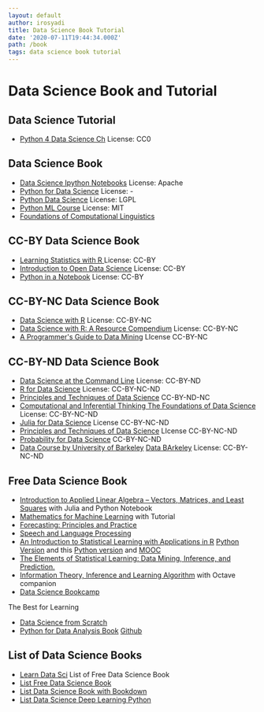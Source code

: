 ```yaml
---
layout: default
author: irosyadi
title: Data Science Book Tutorial
date: '2020-07-11T19:44:34.000Z'
path: /book
tags: data science book tutorial
---
```


# Data Science Book and Tutorial

## Data Science Tutorial

* [Python 4 Data Science Ch](https://github.com/catalystfrank/Python4DataScience.CH) License: CC0

## Data Science Book

* [Data Science Ipython Notebooks](https://github.com/donnemartin/data-science-ipython-notebooks) License: Apache
* [Python for Data Science](https://github.com/gumption/Python_for_Data_Science) License: -
* [Python Data Science](https://github.com/leriomaggio/python-data-science) License: LGPL
* [Python ML Course](https://github.com/leriomaggio/python-ml-course) License: MIT
* [Foundations of Computational Linguistics](https://foundations-computational-linguistics.github.io/)

## CC-BY Data Science Book

* [Learning Statistics with R ](https://learningstatisticswithr.com/) License: CC-BY
* [Introduction to Open Data Science](https://ohi-science.org/data-science-training/) License: CC-BY
* [Python in a Notebook](https://github.com/leriomaggio/python-in-a-notebook) License: CC-BY

## CC-BY-NC Data Science Book

* [Data Science with R](https://github.com/jmstanto/data-science-r) License: CC-BY-NC
* [Data Science with R: A Resource Compendium](https://bookdown.org/martin_monkman/DataScienceResources_book/) License: CC-BY-NC
* [A Programmer's Guide to Data Mining](http://guidetodatamining.com/) LIcense CC-BY-NC

## CC-BY-ND Data Science Book

* [Data Science at the Command Line](https://www.datascienceatthecommandline.com/) License: CC-BY-ND
* [R for Data Science](https://r4ds.had.co.nz/) License: CC-BY-NC-ND
* [Principles and Techniques of Data Science](https://www.textbook.ds100.org/intro.html) CC-BY-ND-NC
* [Computational and Inferential Thinking The Foundations of Data Science](https://www.inferentialthinking.com/chapters/intro) License: CC-BY-NC-ND
* [Julia for Data Science](http://www.david-anthoff.com/jl4ds/stable/) License CC-BY-NC-ND
* [Principles and Techniques of Data Science](https://www.textbook.ds100.org/intro) LIcense CC-BY-NC-ND
* [Probability for Data Science](http://prob140.org/textbook/README.html) CC-BY-NC-ND
* [Data Course by University of Barkeley](http://data8.org/) [Data BArkeley](https://data.berkeley.edu/data-science-all) License: CC-BY-NC-ND

## Free Data Science Book

* [Introduction to Applied Linear Algebra – Vectors, Matrices, and Least Squares](http://vmls-book.stanford.edu/) with Julia and Python Notebook
* [Mathematics for Machine Learning](https://mml-book.github.io/) with Tutorial
* [Forecasting: Principles and Practice](https://otexts.com/fpp2/)
* [Speech and Language Processing](https://web.stanford.edu/~jurafsky/slp3/)
* [ An Introduction to Statistical Learning with Applications in R](http://faculty.marshall.usc.edu/gareth-james/ISL/) [Python Version](https://github.com/JWarmenhoven/ISLR-python) and this [Python version](https://github.com/tdpetrou/Machine-Learning-Books-With-Python/tree/master/Introduction%20to%20Statistical%20Learning) and [MOOC](https://lagunita.stanford.edu/courses/HumanitiesSciences/StatLearning/Winter2016/about)
* [The Elements of Statistical Learning: Data Mining, Inference, and Prediction.](https://web.stanford.edu/~hastie/ElemStatLearn/)
* [Information Theory, Inference and Learning Algorithm](http://www.inference.org.uk/itila/book.html) with Octave companion
* [Data Science Bookcamp](https://www.manning.com/books/data-science-bookcamp)

The Best for Learning

* [Data Science from Scratch](https://github.com/joelgrus/data-science-from-scratch)
* [Python for Data Analysis Book](https://wesmckinney.com/pages/book.html) [Github](https://github.com/wesm/pydata-book)

## List of Data Science Books

* [Learn Data Sci](https://www.learndatasci.com/free-data-science-books/) List of Free Data Science Book
* [List Free Data Science Book](https://www.datasciencecentral.com/profiles/blogs/50-must-read-free-books-for-every-data-scientist-in-2020-1)
* [List Data Science Book with Bookdown](https://bookdown.org/)
* [List Data Science Deep Learning Python](https://www.theinsaneapp.com/2020/08/free-data-science-deep-learning-python-ebooks.html)

